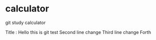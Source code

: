 # calculator
git study calculator

Title : Hello this is git test
Second line change
Third line change
Forth
